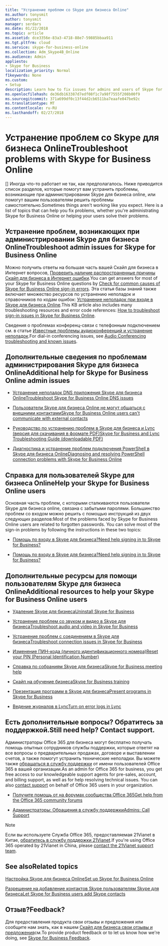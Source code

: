 ```yaml
---
title: "Устранение проблем со Skype для бизнеса Online"
ms.author: tonysmit
author: tonysmit
manager: serdars
ms.date: 01/22/2018
ms.topic: article
ms.assetid: dce3356e-83a3-4718-88e7-59885bbaa911
ms.tgt.pltfrm: cloud
ms.service: skype-for-business-online
ms.collection: Adm_Skype4B_Online
ms.audience: Admin
appliesto:
- Skype for Business
localization_priority: Normal
f1keywords: None
ms.custom:
- Setup
description: Learn how to fix issues for admins and users of Skype for Business in Office 365.
ms.openlocfilehash: de36db163387d7edf08f1c7a98f7555f208b00f9
ms.sourcegitcommit: 371a699df0c13f44d2cb6511ba7eaafe047be92c
ms.translationtype: MT
ms.contentlocale: ru-RU
ms.lasthandoff: 02/27/2018
---
```

# <a name="troubleshoot-problems-with-skype-for-business-online"></a><span data-ttu-id="0859e-103">Устранение проблем со Skype для бизнеса Online</span><span class="sxs-lookup"><span data-stu-id="0859e-103">Troubleshoot problems with Skype for Business Online</span></span>

<span data-ttu-id="0859e-p101">[] Иногда что-то работает не так, как предполагалось. Ниже приводится список разделов, которые помогут вам устранить проблемы, возникающие при администрировании Skype для бизнеса online, или помогут вашим пользователям решить проблемы самостоятельно.</span><span class="sxs-lookup"><span data-stu-id="0859e-p101">Sometimes things aren't working like you expect. Here is a list of topics that can help you fix problems, whether you're administrating Skype for Business Online or helping your users solve their problems.</span></span>
  
## <a name="troubleshoot-admin-issues-for-skype-for-business-online"></a><span data-ttu-id="0859e-106">Устранение проблем, возникающих при администрировании Skype для бизнеса Online</span><span class="sxs-lookup"><span data-stu-id="0859e-106">Troubleshoot admin issues for Skype for Business Online</span></span>

<span data-ttu-id="0859e-107">Можно получить ответы на большая часть вашей Скайп для бизнеса в Интернет вопросов, [Проверить наличие распространенные причины Скайп для бизнеса в Интернет ошибки](troubleshooting-sign-in-errors-for-admins.md#toc323194094).</span><span class="sxs-lookup"><span data-stu-id="0859e-107">You can get answers for most of your Skype for Business Online questions by [Check for common causes of Skype for Business Online sign-in errors](troubleshooting-sign-in-errors-for-admins.md#toc323194094).</span></span> <span data-ttu-id="0859e-108">Эта статья базы знаний также включает множество ресурсов по устранению неполадок и справочников по кодам ошибок: [Устранение неполадок при входе в Skype для бизнеса Online](https://go.microsoft.com/fwlink/p/?LinkId=747952).</span><span class="sxs-lookup"><span data-stu-id="0859e-108">This KB article also includes many troubleshooting resources and error code references: [How to troubleshoot sign-in issues in Skype for Business Online](https://go.microsoft.com/fwlink/p/?LinkId=747952).</span></span>
  
<span data-ttu-id="0859e-109">Сведения о проблемах конференц-связи с телефонным подключением см. в статье [Известные проблемы аудиоконференций и устранение неполадок](../audio-conferencing-in-office-365/audio-conferencing-troubleshooting-and-known-issues.md).</span><span class="sxs-lookup"><span data-stu-id="0859e-109">For dial-in conferencing issues, see [Audio Conferencing troubleshooting and known issues](../audio-conferencing-in-office-365/audio-conferencing-troubleshooting-and-known-issues.md).</span></span>
  
## <a name="additional-help-for-skype-for-business-online-admin-issues"></a><span data-ttu-id="0859e-110">Дополнительные сведения по проблемам администрирования Skype для бизнеса Online</span><span class="sxs-lookup"><span data-stu-id="0859e-110">Additional help for Skype for Business Online admin issues</span></span>

- [<span data-ttu-id="0859e-111">Устранение неполадок DNS приложения Skype для бизнеса Online</span><span class="sxs-lookup"><span data-stu-id="0859e-111">Troubleshoot Skype for Business Online DNS issues</span></span>](https://go.microsoft.com/fwlink/p/?LinkId=786985)
    
- [<span data-ttu-id="0859e-112">Пользователи Skype для бизнеса Online не могут общаться с внешними контактами</span><span class="sxs-lookup"><span data-stu-id="0859e-112">Skype for Business Online users can't communicate with external contacts</span></span>](https://go.microsoft.com/fwlink/p/?LinkId=786984)
    
- [<span data-ttu-id="0859e-113">Руководство по устранению проблем в Skype для бизнеса и Lync (версия для скачивания в формате PDF)</span><span class="sxs-lookup"><span data-stu-id="0859e-113">Skype for Business and Lync Troubleshooting Guide (downloadable PDF)</span></span>](https://gallery.technet.microsoft.com/office/Skype-for-Business-and-7857597d/view/Discussions)
    
- [<span data-ttu-id="0859e-114">Диагностика и устранение проблем подключения PowerShell в Skype для бизнеса Online</span><span class="sxs-lookup"><span data-stu-id="0859e-114">Diagnosing and resolving PowerShell connection problems with Skype for Business Online</span></span>](https://go.microsoft.com/fwlink/p/?LinkId=786983)
    
## <a name="help-your-skype-for-business-online-users"></a><span data-ttu-id="0859e-115">Справка для пользователей Skype для бизнеса Online</span><span class="sxs-lookup"><span data-stu-id="0859e-115">Help your Skype for Business Online users</span></span>

<span data-ttu-id="0859e-p103">Основная часть проблем, с которыми сталкиваются пользователи Skype для бизнеса online, связана с забытыми паролями. Большинство проблем со входом можно решить с помощью инструкций из двух следующих разделов:</span><span class="sxs-lookup"><span data-stu-id="0859e-p103">Most of the problems faced by Skype for Business Online users are related to forgotten passwords. You can solve most of the sign-in problems by following the instructions in these two topics:</span></span>
  
- [<span data-ttu-id="0859e-118">Помощь по входу в Skype для бизнеса?</span><span class="sxs-lookup"><span data-stu-id="0859e-118">Need help signing in to Skype for Business?</span></span>](http://support.office.com/article/448b8ea7-5b33-444a-afd4-175fc9930d05)
    
- [<span data-ttu-id="0859e-119">Помощь по входу в Skype для бизнеса?</span><span class="sxs-lookup"><span data-stu-id="0859e-119">Need help signing in to Skype for Business?</span></span>](http://support.office.com/article/448b8ea7-5b33-444a-afd4-175fc9930d05#bkmk-reset-password)
    
## <a name="additional-resources-to-help-your-skype-for-business-online-users"></a><span data-ttu-id="0859e-120">Дополнительные ресурсы для помощи пользователям Skype для бизнеса Online</span><span class="sxs-lookup"><span data-stu-id="0859e-120">Additional resources to help your Skype for Business Online users</span></span>

- [<span data-ttu-id="0859e-121">Удаление Skype для бизнеса</span><span class="sxs-lookup"><span data-stu-id="0859e-121">Uninstall Skype for Business</span></span>](http://support.office.com/article/28c4a036-7f22-406c-b7f4-87894cbaf902)
    
- [<span data-ttu-id="0859e-122">Устранение проблем со звуком и видео в Skype для бизнеса</span><span class="sxs-lookup"><span data-stu-id="0859e-122">Troubleshoot audio and video in Skype for Business</span></span>](http://support.office.com/article/62777bc6-c52b-47ae-84ba-a8905c3b71dc)
    
- [<span data-ttu-id="0859e-123">Устранение проблем с соединением в Skype для бизнеса</span><span class="sxs-lookup"><span data-stu-id="0859e-123">Troubleshoot connection issues in Skype for Business</span></span>](http://support.office.com/article/ca302828-783f-425c-bbe2-356348583771)
    
- [<span data-ttu-id="0859e-124">Изменение ПИН-кода (личного идентификационного номера)</span><span class="sxs-lookup"><span data-stu-id="0859e-124">Reset your PIN (Personal Identification Number)</span></span>](http://support.office.com/article/b62e7fc0-5ccc-4aac-925b-6ab94f18dfcd)
    
- [<span data-ttu-id="0859e-125">Справка по собраниям Skype для бизнеса</span><span class="sxs-lookup"><span data-stu-id="0859e-125">Skype for Business meeting help</span></span>](http://support.office.com/article/e0bc00a0-b01f-4f51-88fa-6f74abefa203)
    
- [<span data-ttu-id="0859e-126">Скайп на обучение бизнеса</span><span class="sxs-lookup"><span data-stu-id="0859e-126">Skype for Business training</span></span>](http://support.office.com/article/2461b8dd-c825-4e18-9a4c-015bba5a5a7e)
    
- [<span data-ttu-id="0859e-127">Презентация программ в Skype для бизнеса</span><span class="sxs-lookup"><span data-stu-id="0859e-127">Present programs in Skype for Business</span></span>](http://support.office.com/article/a5e6f4dc-06ac-4ccd-9a52-649b4f4a5306)
    
- [<span data-ttu-id="0859e-128">Ведение журналов в Lync</span><span class="sxs-lookup"><span data-stu-id="0859e-128">Turn on error logs in Lync</span></span>](http://support.office.com/article/eaf6602b-95e0-4c27-869f-36017475806c)
    
## <a name="still-need-help-contact-support"></a><span data-ttu-id="0859e-p104">Есть дополнительные вопросы? Обратитесь за поддержкой.</span><span class="sxs-lookup"><span data-stu-id="0859e-p104">Still need help? Contact support.</span></span>
<span data-ttu-id="0859e-131"><a name="BK_SupportBridge_1"> </a></span><span class="sxs-lookup"><span data-stu-id="0859e-131"><a name="BK_SupportBridge_1"> </a></span></span>

<span data-ttu-id="0859e-p105">Администраторы Office 365 для бизнеса могут бесплатно получать помощь опытных сотрудников службы поддержки, которые ответят на все вопросы о предварительных продажах, договоре и выставлении счетов, а также помогут устранить технические неполадки. Вы можете также [обращаться в службу поддержки](https://go.microsoft.com/fwlink/p/?LinkID=518322) от имени пользователей Office 365 в вашей организации.</span><span class="sxs-lookup"><span data-stu-id="0859e-p105">As an admin for Office 365 for business, you get free access to our knowledgeable support agents for pre-sales, account, and billing support, as well as for help resolving technical issues. You can also [contact support](https://go.microsoft.com/fwlink/p/?LinkID=518322) on behalf of Office 365 users in your organization.</span></span>
  
- [<span data-ttu-id="0859e-134">Получите помощь от на форумах сообщества Office 365</span><span class="sxs-lookup"><span data-stu-id="0859e-134">Get help from the Office 365 community forums</span></span>](https://go.microsoft.com/fwlink/p/?LinkId=518605)

- [<span data-ttu-id="0859e-135">Администраторы: Обращения в службу поддержки</span><span class="sxs-lookup"><span data-stu-id="0859e-135">Admins: Call Support</span></span>](https://go.microsoft.com/fwlink/p/?LinkID=518322)

> [!NOTE]
> <span data-ttu-id="0859e-136">Если вы используете Служба Office 365, предоставляемая 21Vianet в Китае, [обратитесь в службу поддержки 21Vianet](https://go.microsoft.com/fwlink/p/?linkid=847978).</span><span class="sxs-lookup"><span data-stu-id="0859e-136">If you're using Office 365 operated by 21Vianet in China, please [contact the 21Vianet support team](https://go.microsoft.com/fwlink/p/?linkid=847978).</span></span> 
  
## <a name="related-topics"></a><span data-ttu-id="0859e-137">See also</span><span class="sxs-lookup"><span data-stu-id="0859e-137">Related topics</span></span>
[<span data-ttu-id="0859e-138">Настройка Skype для бизнеса Online</span><span class="sxs-lookup"><span data-stu-id="0859e-138">Set up Skype for Business Online</span></span>](set-up-skype-for-business-online.md)

[<span data-ttu-id="0859e-139">Разрешение на добавление контактов Skype пользователям Skype для бизнеса</span><span class="sxs-lookup"><span data-stu-id="0859e-139">Let Skype for Business users add Skype contacts</span></span>](let-skype-for-business-users-add-skype-contacts.md)

## <a name="feedback"></a><span data-ttu-id="0859e-140">Отзыв?</span><span class="sxs-lookup"><span data-stu-id="0859e-140">Feedback?</span></span>
<span data-ttu-id="0859e-141">Для предоставления продукта свои отзывы и предложения или сообщите нам знать, как в нашем [Скайп для бизнеса свои отзывы и предложения](https://www.skypefeedback.com)см.</span><span class="sxs-lookup"><span data-stu-id="0859e-141">To provide product feedback or to let us know how we're doing, see [Skype for Business Feedback](https://www.skypefeedback.com).</span></span>